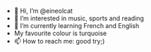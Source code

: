 - 👋 Hi, I’m @eineolcat
- 👀 I’m interested in music, sports and reading
- 🌱 I’m currently learning French and English
-    My favourite colour is turquoise
- 📫 How to reach me: good try;)

<!---
eineolcat/eineolcat is a ✨ special ✨ repository because its `README.md` (this file) appears on your GitHub profile.
You can click the Preview link to take a look at your changes.
--->
